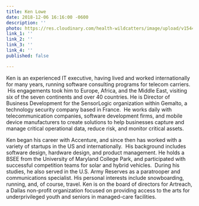 ```yaml
---
title: Ken Lowe
date: 2018-12-06 16:16:00 -0600
description: ''
photo: https://res.cloudinary.com/health-wildcatters/image/upload/v1544134578/image.png
link_1: ''
link_2: ''
link_3: ''
link_4: ''
published: false

---
```

Ken is an experienced IT executive, having lived and worked internationally for many years, running software consulting programs for telecom carriers.  His engagements took him to Europe, Africa, and the Middle East, visiting six of the seven continents and over 40 countries.  He is Director of Business Development for the SensorLogic organization within Gemalto, a technology security company based in France.  He works daily with telecommunication companies, software development firms, and mobile device manufacturers to create solutions to help businesses capture and manage critical operational data, reduce risk, and monitor critical assets.

 

Ken began his career with Accenture, and since then has worked with a variety of startups in the US and internationally.  His background includes software design, hardware design, and product management.  He holds a BSEE from the University of Maryland College Park, and participated with successful competition teams for solar and hybrid vehicles.  During his studies, he also served in the U.S. Army Reserves as a paratrooper and communications specialist. His personal interests include snowboarding, running, and, of course, travel. Ken is on the board of directors for Artreach, a Dallas non-profit organization focused on providing access to the arts for underprivileged youth and seniors in managed-care facilities.